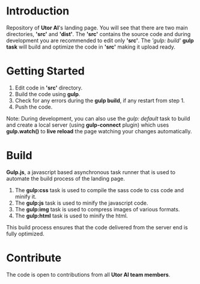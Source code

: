 # Introduction
Repository of **Utor AI**'s landing page. You will see that there are two main directories, **'src'** and **'dist'**. 
The **'src'** contains the source code and during development you are recommended to edit only **'src'**. 
The *'gulp: build'* **gulp task** will build and optimize the code in **'src'** making it upload ready.

# Getting Started
1. Edit code in **'src'** directory.
2. Build the code using **gulp**.
3. Check for any errors during the **gulp build**, if any restart from step 1.
4. Push the code.

Note: During development, you can also use the *gulp: default* task to build and create a local server (using **gulp-connect** plugin) which uses **gulp.watch()** to **live reload** the page watching your changes automatically.

# Build
**Gulp.js**, a javascript based asynchronous task runner that is used to automate the build process of the landing page.

1. The **gulp:css** task is used to compile the sass code to css code and minify it.
2. The **gulp:js** task is used to minify the javascript code.
3. The **gulp:img** task is used to compress images of various formats.
4. The **gulp:html** task is used to minify the html.

This build process ensures that the code delivered from the server end is fully optimized.

# Contribute
The code is open to contributions from all **Utor AI team members**.